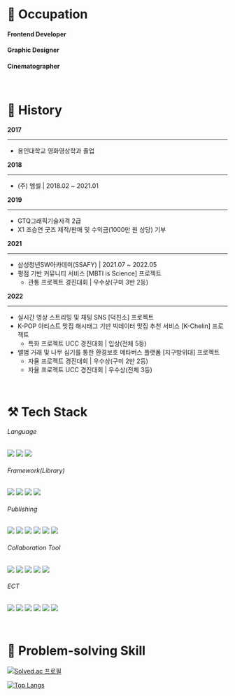 # 🐯 Occupation

#### **Frontend Developer**
 
#### **Graphic Designer**

#### **Cinematographer**

<br/>

# 🙊 History

**2017**
- - - 
- 용인대학교 영화영상학과 졸업


**2018**
- - - 
- (주) 엠셀 | 2018.02 ~ 2021.01


**2019**
- - - 
- GTQ그래픽기술자격 2급
- X1 조승연 굿즈 제작/판매 및 수익금(1000만 원 상당) 기부


**2021**
- - - 
- 삼성청년SW아카데미(SSAFY) | 2021.07 ~ 2022.05
- 평점 기반 커뮤니티 서비스 [MBTI is Science] 프로젝트
	- 관통 프로젝트 경진대회 | 우수상(구미 3반 2등)


**2022**
- - -
- 실시간 영상 스트리밍 및 채팅 SNS [덕친소] 프로젝트
- K-POP 아티스트 맛집 해시태그 기반 빅데이터 맛집 추천 서비스 [K-Chelin] 프로젝트
	- 특화 프로젝트 UCC 경진대회 | 입상(전체 5등)
- 앨범 거래 및 나무 심기를 통한 환경보호 메타버스 플랫폼 [지구방위대] 프로젝트
	- 자율 프로젝트 경진대회 | 우수상(구미 2반 2등)
	- 자율 프로젝트 UCC 경진대회 | 우수상(전체 3등)

<br/>

# ⚒ Tech Stack 
###### Language
<img src="https://img.shields.io/badge/Python-3776AB?style=flat&logo=Python&logoColor=ffffff"/> <img src="https://img.shields.io/badge/JavaScript-F7DF1E?style=flat&logo=JavaScript&logoColor=ffffff"/> <img src="https://img.shields.io/badge/Java-2F2625?style=flat&logo=CoffeeScript&logoColor=ffffff"/>    

###### Framework(Library)
<img src="https://img.shields.io/badge/React-61DAFB?style=flat&logo=React&logoColor=ffffff"/> <img src="https://img.shields.io/badge/Redux-764ABC?style=flat&logo=Redux&logoColor=ffffff"/> <img src="https://img.shields.io/badge/Vue.js-4FC08D?style=flat&logo=Vue.js&logoColor=ffffff"/> <img src="https://img.shields.io/badge/Django-092E20?style=flat&logo=Django&logoColor=ffffff"/>

###### Publishing
<img src="https://img.shields.io/badge/HTML5-E34F26?style=flat&logo=HTML5&logoColor=ffffff"/> <img src="https://img.shields.io/badge/CSS3-1572B6?style=flat&logo=CSS3&logoColor=ffffff"/> <img src="https://img.shields.io/badge/Scss-green?style=flat&logo=Sass&logoColor=CC6699"/> <img src="https://img.shields.io/badge/Bootstrap-7952B3?style=flat&logo=Bootstrap&logoColor=ffffff"/> <img src="https://img.shields.io/badge/MUI-007FFF?style=flat&logo=MUI&logoColor=ffffff"/> <img src="https://img.shields.io/badge/Figma-F24E1E?style=flat&logo=Figma&logoColor=ffffff"/>

###### Collaboration Tool
<img src="https://img.shields.io/badge/GitHub-181717?style=flat&logo=GitHub&logoColor=ffffff"/>  <img src="https://img.shields.io/badge/GitLab-FC6D26?style=flat&logo=GitLab&logoColor=ffffff"/> <img src="https://img.shields.io/badge/Jira-0052CC?style=flat&logo=JiraSoftware&logoColor=ffffff"/> <img src="https://img.shields.io/badge/Notion-000000?style=flat&logo=Notion&logoColor=ffffff"/> <img src="https://img.shields.io/badge/Postman-FF6C37?style=flat&logo=Postman&logoColor=ffffff"/>

###### ECT
<img src="https://img.shields.io/badge/SQL-4479A1?style=flat&logo=MySQL&logoColor=ffffff"/> <img src="https://img.shields.io/badge/Unity-FFFFFF?style=flat&logo=Unity&logoColor=000000"/> <img src="https://img.shields.io/badge/WebGL-990000?style=flat&logo=WebGL&logoColor=ffffff"/>
<img src="https://img.shields.io/badge/AdobePhotoshop-31A8FF?style=flat&logo=AdobePhotoshop&logoColor=ffffff"/> <img src="https://img.shields.io/badge/AdobeIllustrator-FF9A00?style=flat&logo=AdobeIllustrator&logoColor=ffffff"/> <img src="https://img.shields.io/badge/FinalCutXPro-FF0000?style=flat&logo=Shotcut&logoColor=ffffff"/> 

<br/>

# 🐸 Problem-solving Skill
 
[![Solved.ac 프로필](http://mazassumnida.wtf/api/v2/generate_badge?boj=enfnql)](https://solved.ac/enfnql)
   
   
[![Top Langs](https://github-readme-stats.vercel.app/api/top-langs/?username=hoya0415&layout=compact)](https://github.com/hoya0415/github-readme-stats)
